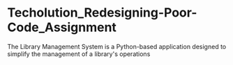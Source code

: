 # Techolution_Redesigning-Poor-Code_Assignment
The Library Management System is a Python-based application designed to simplify the management of a library's operations
